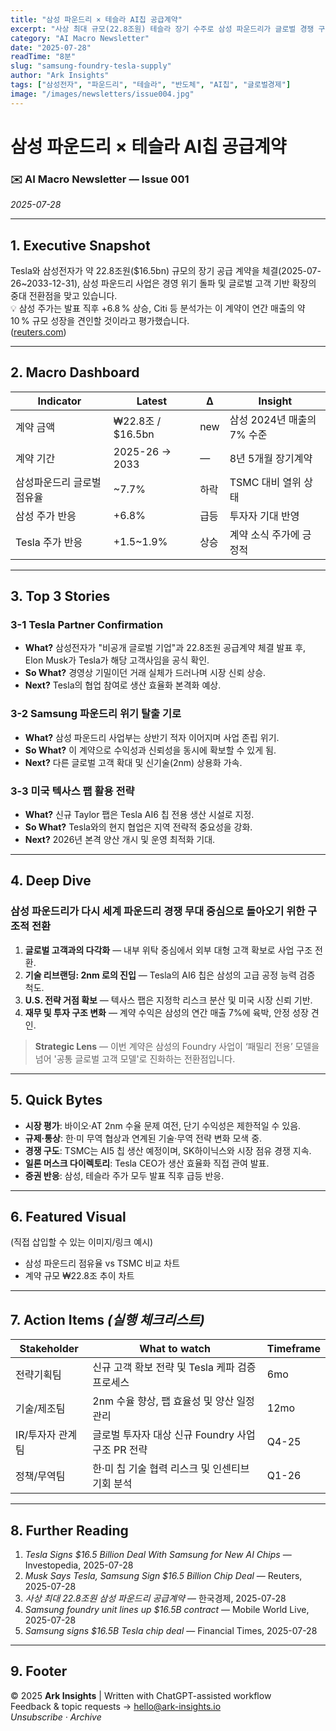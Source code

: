 ```yaml
---
title: "삼성 파운드리 × 테슬라 AI칩 공급계약"
excerpt: "사상 최대 규모(22.8조원) 테슬라 장기 수주로 삼성 파운드리가 글로벌 경쟁 구도의 전환점을 맞다."
category: "AI Macro Newsletter"
date: "2025-07-28"
readTime: "8분"
slug: "samsung-foundry-tesla-supply"
author: "Ark Insights"
tags: ["삼성전자", "파운드리", "테슬라", "반도체", "AI칩", "글로벌경제"]
image: "/images/newsletters/issue004.jpg"
---
```


# 삼성 파운드리 × 테슬라 AI칩 공급계약
### ✉️ AI Macro Newsletter — Issue 001
*2025-07-28*

---

## 1. Executive Snapshot  
Tesla와 삼성전자가 약 22.8조원($16.5bn) 규모의 장기 공급 계약을 체결(2025-07-26~2033-12-31), 삼성 파운드리 사업은 경영 위기 돌파 및 글로벌 고객 기반 확장의 중대 전환점을 맞고 있습니다.  
💡 삼성 주가는 발표 직후 +6.8 % 상승, Citi 등 분석가는 이 계약이 연간 매출의 약 10 % 규모 성장을 견인할 것이라고 평가했습니다.  
([reuters.com](https://www.reuters.com/business/musk-says-tesla-samsung-electronics-sign-chip-supply-deal-2025-07-28/?utm_source=chatgpt.com))

---

## 2. Macro Dashboard

| Indicator                | Latest           | Δ    | Insight                                    |
|--------------------------|------------------|------|--------------------------------------------|
| 계약 금액                 | ₩22.8조 / $16.5bn| new  | 삼성 2024년 매출의 7% 수준                 |
| 계약 기간                 | 2025-26 → 2033   | —    | 8년 5개월 장기계약                         |
| 삼성파운드리 글로벌 점유율 | ~7.7%            | 하락 | TSMC 대비 열위 상태                        |
| 삼성 주가 반응            | +6.8%            | 급등 | 투자자 기대 반영                           |
| Tesla 주가 반응           | +1.5~1.9%        | 상승 | 계약 소식 주가에 긍정적                    |

---

## 3. Top 3 Stories

### 3-1 Tesla Partner Confirmation
- **What?** 삼성전자가 "비공개 글로벌 기업"과 22.8조원 공급계약 체결 발표 후, Elon Musk가 Tesla가 해당 고객사임을 공식 확인.  
- **So What?** 경영상 기밀이던 거래 실체가 드러나며 시장 신뢰 상승.  
- **Next?** Tesla의 협업 참여로 생산 효율화 본격화 예상.

### 3-2 Samsung 파운드리 위기 탈출 기로
- **What?** 삼성 파운드리 사업부는 상반기 적자 이어지며 사업 존립 위기.  
- **So What?** 이 계약으로 수익성과 신뢰성을 동시에 확보할 수 있게 됨.  
- **Next?** 다른 글로벌 고객 확대 및 신기술(2nm) 상용화 가속.

### 3-3 미국 텍사스 팹 활용 전략
- **What?** 신규 Taylor 팹은 Tesla AI6 칩 전용 생산 시설로 지정.  
- **So What?** Tesla와의 현지 협업은 지역 전략적 중요성을 강화.  
- **Next?** 2026년 본격 양산 개시 및 운영 최적화 기대.

---

## 4. Deep Dive  
### 삼성 파운드리가 다시 세계 파운드리 경쟁 무대 중심으로 돌아오기 위한 구조적 전환

1. **글로벌 고객과의 다각화** — 내부 위탁 중심에서 외부 대형 고객 확보로 사업 구조 전환.  
2. **기술 리브랜딩: 2nm 로의 진입** — Tesla의 AI6 칩은 삼성의 고급 공정 능력 검증 척도.  
3. **U.S. 전략 거점 확보** — 텍사스 팹은 지정학 리스크 분산 및 미국 시장 신뢰 기반.  
4. **재무 및 투자 구조 변화** — 계약 수익은 삼성의 연간 매출 7%에 육박, 안정 성장 견인.

> **Strategic Lens** — 이번 계약은 삼성의 Foundry 사업이 ‘패밀리 전용’ 모델을 넘어 '공통 글로벌 고객 모델'로 진화하는 전환점입니다.

---

## 5. Quick Bytes  
- **시장 평가**: 바이오·AT 2nm 수율 문제 여전, 단기 수익성은 제한적일 수 있음.  
- **규제·통상**: 한·미 무역 협상과 연계된 기술·무역 전략 변화 모색 중.  
- **경쟁 구도**: TSMC는 AI5 칩 생산 예정이며, SK하이닉스와 시장 점유 경쟁 지속.  
- **일론 머스크 다이렉토리**: Tesla CEO가 생산 효율화 직접 관여 발표.  
- **증권 반응**: 삼성, 테슬라 주가 모두 발표 직후 급등 반응.

---

## 6. Featured Visual  
(직접 삽입할 수 있는 이미지/링크 예시)  
- 삼성 파운드리 점유율 vs TSMC 비교 차트  
- 계약 규모 ₩22.8조 추이 차트  

---

## 7. Action Items  _(실행 체크리스트)_

| Stakeholder        | What to watch                              | Timeframe    |
|--------------------|--------------------------------------------|--------------|
| 전략기획팀         | 신규 고객 확보 전략 및 Tesla 케파 검증 프로세스 | 6mo          |
| 기술/제조팀        | 2nm 수율 향상, 팹 효율성 및 양산 일정 관리    | 12mo         |
| IR/투자자 관계팀   | 글로벌 투자자 대상 신규 Foundry 사업 구조 PR 전략 | Q4-25        |
| 정책/무역팀        | 한·미 칩 기술 협력 리스크 및 인센티브 기회 분석 | Q1-26        |

---

## 8. Further Reading
1. *Tesla Signs $16.5 Billion Deal With Samsung for New AI Chips* — Investopedia, 2025-07-28
2. *Musk Says Tesla, Samsung Sign $16.5 Billion Chip Deal* — Reuters, 2025-07-28
3. *사상 최대 22.8조원 삼성 파운드리 공급계약* — 한국경제, 2025-07-28
4. *Samsung foundry unit lines up $16.5B contract* — Mobile World Live, 2025-07-28
5. *Samsung signs $16.5B Tesla chip deal* — Financial Times, 2025-07-28

---

## 9. Footer  
© 2025 **Ark Insights** | Written with ChatGPT-assisted workflow  
Feedback & topic requests → hello@ark-insights.io  
_Unsubscribe · Archive_
